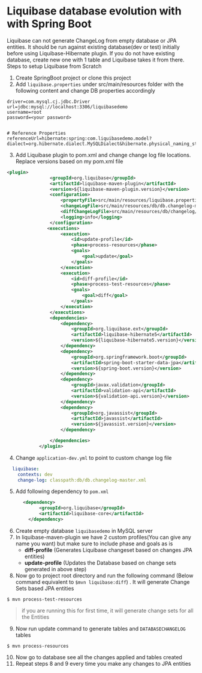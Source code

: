 # Liquibase database evolution with with Spring Boot 
Liquibase can not generate ChangeLog from empty database or JPA entities. It should be run against existing database(dev or test) initially before using Liquibase-Hibernate plugin. If you do not have existing database, create new one with 1 table and Liquibase takes it from there. Steps to setup Liquibase from Scratch
1. Create SpringBoot project or clone this project
2. Add `liquibase.properties` under src/main/resources folder with the following content and change DB properties accordingly
```outputChangeLogFile= src/main/resources/db/db.changelog-master.xml
driver=com.mysql.cj.jdbc.Driver
url=jdbc:mysql://localhost:3306/liquibasedemo
username=root
password=<your password>


# Reference Properties
referenceUrl=hibernate:spring:com.liquibasedemo.model?dialect=org.hibernate.dialect.MySQLDialect&hibernate.physical_naming_strategy=org.springframework.boot.orm.jpa.hibernate.SpringPhysicalNamingStrategy&hibernate.implicit_naming_strategy=org.springframework.boot.orm.jpa.hibernate.SpringImplicitNamingStrategy
```
3. Add Liquibase plugin to pom.xml and change change log file locations. Replace versions based on my pom.xml file
```xml
<plugin>
                <groupId>org.liquibase</groupId>
                <artifactId>liquibase-maven-plugin</artifactId>
                <version>${liquibase-maven-plugin.version}</version>
                <configuration>
                    <propertyFile>src/main/resources/liquibase.properties</propertyFile>
                    <changeLogFile>src/main/resources/db/db.changelog-master.xml</changeLogFile>
                    <diffChangeLogFile>src/main/resources/db/changelog/${maven.build.timestamp}_changelog.xml</diffChangeLogFile>
                    <logging>info</logging>
                </configuration>
               <executions>
                    <execution>
                        <id>update-profile</id>
                        <phase>process-resources</phase>
                        <goals>
                            <goal>update</goal>
                        </goals>
                    </execution>
                    <execution>
                        <id>diff-profile</id>
                        <phase>process-test-resources</phase>
                        <goals>
                            <goal>diff</goal>
                        </goals>
                    </execution>
                </executions>
                <dependencies>
                    <dependency>
                        <groupId>org.liquibase.ext</groupId>
                        <artifactId>liquibase-hibernate5</artifactId>
                        <version>${liquibase-hibernate5.version}</version>
                    </dependency>
                    <dependency>
                        <groupId>org.springframework.boot</groupId>
                        <artifactId>spring-boot-starter-data-jpa</artifactId>
                        <version>${spring-boot.version}</version>
                    </dependency>
                    <dependency>
                        <groupId>javax.validation</groupId>
                        <artifactId>validation-api</artifactId>
                        <version>${validation-api.version}</version>
                    </dependency>
                    <dependency>
                        <groupId>org.javassist</groupId>
                        <artifactId>javassist</artifactId>
                        <version>${javassist.version}</version>
                    </dependency>

                </dependencies>
            </plugin>
```
4. Change `application-dev.yml` to point to custom change log file 
```yaml
  liquibase:
    contexts: dev
    change-log: classpath:db/db.changelog-master.xml
```
5. Add following dependency to `pom.xml`
```xml
      <dependency>
            <groupId>org.liquibase</groupId>
            <artifactId>liquibase-core</artifactId>
        </dependency>
```
6. Create empty database `liquibasedemo` in MySQL server
7. In liquibase-maven-plugin we have 2 custom profiles(You can give any name you want) but make sure to include phase and goals as is
    - **diff-profile** (Generates Liquibase changeset based on changes JPA entities)
    - **update-profile** (Updates the Database based on change sets generated in above step)
8. Now go to project root directory and run the following command (Below command equivalent to `$mvn liquibase:diff`) . It will generate Change Sets based JPA entities
```
$ mvn process-test-resources

```  
> if you are running this for first time, it will generate change sets for all the Entities

9. Now run update command to generate tables and `DATABASECHANGELOG` tables
```angular2
$ mvn process-resources
```
10. Now go to database see all the changes applied and tables created
11. Repeat steps 8 and 9 every time you make any changes to JPA entities
